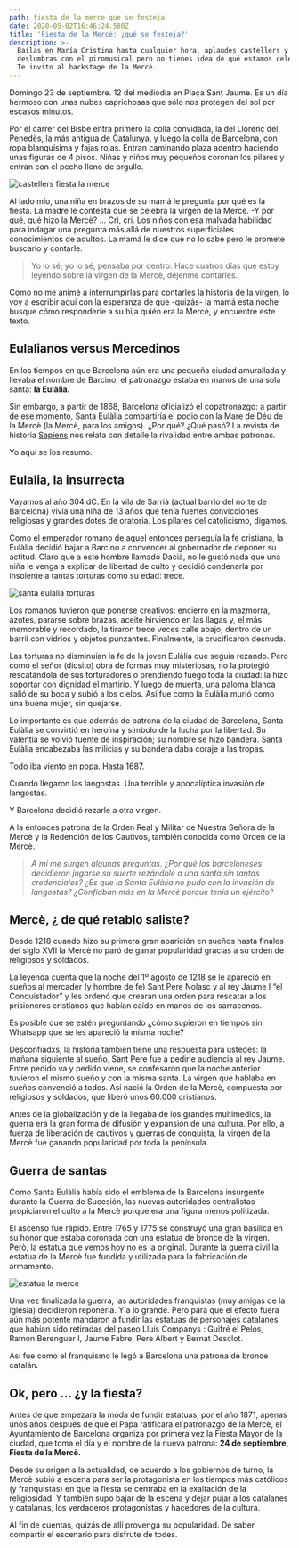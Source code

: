 ```yaml
---
path: fiesta de la merce que se festeja
date: 2020-05-02T16:46:24.580Z
title: 'Fiesta de la Mercè: ¿qué se festeja?'
description: >-
  Bailas en María Cristina hasta cualquier hora, aplaudes castellers y te
  deslumbras con el piromusical pero no tienes idea de qué estamos celebrando.
  Te invito al backstage de la Mercè.
---
```



Domingo 23 de septiembre. 12 del mediodía en Plaça Sant Jaume. Es un día hermoso con unas nubes caprichosas que sólo nos protegen del sol por escasos minutos.

Por el carrer del Bisbe entra primero la colla convidada, la del Llorenç del Penedès, la más antigua de Catalunya, y luego la colla de Barcelona, con ropa blanquísima y fajas rojas. Entran caminando plaza adentro haciendo unas figuras de 4 pisos. Niñas y niños muy pequeños coronan los pilares y entran con el pecho lleno de orgullo.

![castellers fiesta la merce](/assets/castellers-la-merce.jpeg)

Al lado mío, una niña en brazos de su mamá le pregunta por qué es la fiesta. La madre le contesta que se celebra la virgen de la Mercè. -Y por qué, qué hizo la Mercè? … Cri, cri. Los niños con esa malvada habilidad para indagar una pregunta más allá de nuestros superficiales conocimientos de adultos. La mamá le dice que no lo sabe pero le promete buscarlo y contarle.

> Yo lo sé, yo lo sé, pensaba por dentro. Hace cuatros días que estoy leyendo sobre la virgen de la Mercè, déjenme contarles.

Como no me animé a interrumpirlas para contarles la historia de la virgen, lo voy a escribir aquí con la esperanza de que -quizás- la mamá esta noche busque cómo responderle a su hija quién era la Mercè, y encuentre este texto.



## Eulalianos versus Mercedinos

En los tiempos en que Barcelona aún era una pequeña ciudad amurallada y llevaba el nombre de Barcino, el patronazgo estaba en manos de una sola santa: **la Eulàlia.**

Sin embargo, a partir de 1868, Barcelona oficializó el copatronazgo: a partir de ese momento, Santa Eulàlia compartiría el podio con la Mare de Déu de la Mercè (la Mercè, para los amigos). ¿Por qué? ¿Qué pasó? La revista de historia [Sapiens](https://www.sapiens.cat/temes/catalunya/merce-i-santa-eulalia-una-ciutat-dues-patrones_15767_102.html) nos relata con detalle la rivalidad entre ambas patronas.

Yo aquí se los resumo.

## Eulalia, la insurrecta

Vayamos al año 304 dC. En la vila de Sarrià (actual barrio del norte de Barcelona) vivía una niña de 13 años que tenía fuertes convicciones religiosas y grandes dotes de oratoria. Los pilares del catolicismo, digamos.

Como el emperador romano de aquel entonces perseguía la fe cristiana, la Eulàlia decidió bajar a Barcino a convencer al gobernador de deponer su actitud. Claro que a este hombre llamado Dacià, no le gustó nada que una niña le venga a explicar de libertad de culto y decidió condenarla por insolente a tantas torturas como su edad: trece.

![santa eulalia torturas](/assets/santa-eulalia-torturas.jpeg)

Los romanos tuvieron que ponerse creativos: encierro en la mazmorra, azotes, pararse sobre brazas, aceite hirviendo en las llagas y, el más memorable y recordado, la tiraron trece veces calle abajo, dentro de un barril con vidrios y objetos punzantes. Finalmente, la crucificaron desnuda.

Las torturas no disminuían la fe de la joven Eulàlia que seguía rezando. Pero como el señor (diosito) obra de formas muy misteriosas, no la protegió rescatándola de sus torturadores o prendiendo fuego toda la ciudad: la hizo soportar con dignidad el martirio. Y luego de muerta, una paloma blanca salió de su boca y subió a los cielos. Así fue como la Eulàlia murió como una buena mujer, sin quejarse.

Lo importante es que además de patrona de la ciudad de Barcelona, Santa Eulàlia se convirtió en heroína y símbolo de la lucha por la libertad. Su valentía se volvió fuente de inspiración; su nombre se hizo bandera. Santa Eulàlia encabezaba las milicias y su bandera daba coraje a las tropas.

Todo iba viento en popa. Hasta 1687.

Cuando llegaron las langostas. Una terrible y apocalíptica invasión de langostas.

Y Barcelona decidió rezarle a otra virgen.

A la entonces patrona de la Orden Real y Militar de Nuestra Señora de la Mercè y la Redención de los Cautivos, también conocida como Orden de la Mercè.

> _A mí me surgen algunas preguntas. ¿Por qué los barceloneses decidieron jugarse su suerte rezándole a una santa sin tantas credenciales? ¿Es que la Santa Eulàlia no pudo con la invasión de langostas? ¿Confiaban más en la Mercè porque tenía un ejército?_

## Mercè, ¿ de qué retablo saliste?

Desde 1218 cuando hizo su primera gran aparición en sueños hasta finales del siglo XVII la Mercè no paró de ganar popularidad gracias a su orden de religiosos y soldados.

La leyenda cuenta que la noche del 1º agosto de 1218 se le apareció en sueños al mercader (y hombre de fe) Sant Pere Nolasc y al rey Jaume I “el Conquistador” y les ordenó que crearan una orden para rescatar a los prisioneros cristianos que habían caído en manos de los sarracenos.

Es posible que se estén preguntando ¿cómo supieron en tiempos sin Whatsapp que se les apareció la misma noche?

Desconfiadxs, la historia también tiene una respuesta para ustedes: la mañana siguiente al sueño, Sant Pere fue a pedirle audiencia al rey Jaume. Entre pedido va y pedido viene, se confesaron que la noche anterior tuvieron el mismo sueño y con la misma santa. La virgen que hablaba en sueños convenció a todos. Así nació la Orden de la Mercè, compuesta por religiosos y soldados, que liberó unos 60.000 cristianos.

Antes de la globalización y de la llegaba de los grandes multimedios, la guerra era la gran forma de difusión y expansión de una cultura. Por ello, a fuerza de liberación de cautivos y guerras de conquista, la virgen de la Mercè fue ganando popularidad por toda la península.

## Guerra de santas

Como Santa Eulàlia había sido el emblema de la Barcelona insurgente durante la Guerra de Sucesión, las nuevas autoridades centralistas propiciaron el culto a la Mercè porque era una figura menos politizada.

El ascenso fue rápido. Entre 1765 y 1775 se construyó una gran basílica en su honor que estaba coronada con una estatua de bronce de la virgen. Però, la estatua que vemos hoy no es la original. Durante la guerra civil la estatua de la Mercè fue fundida y utilizada para la fabricación de armamento.

![estatua la merce](/assets/eulalia-estatua.jpeg)

Una vez finalizada la guerra, las autoridades franquistas (muy amigas de la iglesia) decidieron reponerla. Y a lo grande. Pero para que el efecto fuera aún más potente mandaron a fundir las estatuas de personajes catalanes que habían sido retiradas del paseo Lluís Companys : Guifré el Pelós, Ramon Berenguer I, Jaume Fabre, Pere Albert y Bernat Desclot.

Así fue como el franquismo le legó a Barcelona una patrona de bronce catalán.



## Ok, pero … ¿y la fiesta?



Antes de que empezara la moda de fundir estatuas, por el año 1871, apenas unos años después de que el Papa ratificara el patronazgo de la Mercè, el Ayuntamiento de Barcelona organiza por primera vez la Fiesta Mayor de la ciudad, que toma el día y el nombre de la nueva patrona: **24 de septiembre, Fiesta de la Mercè.**

Desde su origen a la actualidad, de acuerdo a los gobiernos de turno, la Mercè subió a escena para ser la protagonista en los tiempos más católicos (y franquistas) en que la fiesta se centraba en la exaltación de la religiosidad. Y también supo bajar de la escena y dejar pujar a los catalanes y catalanas, los verdaderos protagonistas y hacedores de la cultura.

Al fin de cuentas, quizás de allí provenga su popularidad. De saber compartir el escenario para disfrute de todes.
